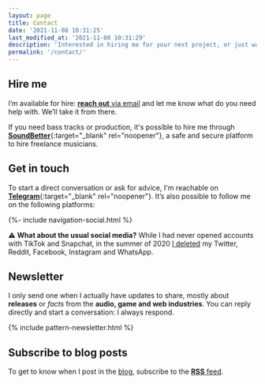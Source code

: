 ```yaml
---
layout: page
title: Contact
date: '2021-11-08 10:31:25'
last_modified_at: '2021-11-08 10:31:29'
description: 'Interested in hiring me for your next project, or just want to connect? Find all the info, including (some) social media and my irregular newsletter.'
permalink: '/contact/'
---
```

## Hire me

I’m available for hire: [**reach out** via email](mailto:hello@minutestomidnight.co.uk) and let me know what do you need help with. We’ll take it from there. 

If you need bass tracks or production, it's possible to hire me through [**SoundBetter**](https://soundbetter.com/profiles/206552-minutes-to-midnight){:target="_blank" rel="noopener"}, a safe and secure platform to hire freelance musicians.

## Get in touch

To start a direct conversation or ask for advice, I'm reachable on [**Telegram**](https://t.me/minutes2midnight){:target="_blank" rel="noopener"}. It&rsquo;s also possible to follow me on the following platforms:

<div class="d-flex justify-content-center my-5">{%- include navigation-social.html %}</div>

<div class="alert alert-warning" role="alert">
  <p class="fs-6">⚠️ <strong class="text-uppercase">What about the usual social media?</strong> While I had never opened accounts with TikTok and Snapchat, in the summer of 2020 <a href="/blog/escape-from-social-media/">I deleted</a> my Twitter, Reddit, Facebook, Instagram and WhatsApp.</p>
</div>

## Newsletter

I only send one when I actually have updates to share, mostly about **releases** or *facts* from the **audio, game and web industries**. You can reply directly and start a conversation: I always respond.

{% include pattern-newsletter.html %}

## Subscribe to blog posts

To get to know when I post in the [blog](/blog/), subscribe to the [**RSS** feed](/feed.xml).